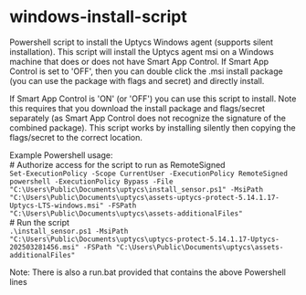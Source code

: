 # windows-install-script
Powershell script to install the Uptycs Windows agent (supports silent installation). 
This script will install the Uptycs agent msi on a Windows machine that does or does not have Smart App Control. 
If Smart App Control is set to 'OFF', then you can double click the .msi install package (you can use the package with flags and secret) and directly install.  
  
If Smart App Control is 'ON' (or 'OFF') you can use this script to install. Note this requires that you download the install package and flags/secret separately (as Smart App Control does not recognize the signature of the combined package). 
This script works by installing silently then copying the flags/secret to the correct location. 

Example Powershell usage:  
\# Authorize access for the script to run as RemoteSigned  
`Set-ExecutionPolicy -Scope CurrentUser -ExecutionPolicy RemoteSigned  
powershell -ExecutionPolicy Bypass -File "C:\Users\Public\Documents\uptycs\install_sensor.ps1" -MsiPath "C:\Users\Public\Documents\uptycs\assets-uptycs-protect-5.14.1.17-Uptycs-LTS-windows.msi" -FSPath "C:\Users\Public\Documents\uptycs\assets-additionalFiles"`  
\# Run the script  
`.\install_sensor.ps1 -MsiPath "C:\Users\Public\Documents\uptycs\uptycs-protect-5.14.1.17-Uptycs-202503281456.msi" -FSPath "C:\Users\Public\Documents\uptycs\assets-additionalFiles"`

Note: There is also a run.bat provided that contains the above Powershell lines
